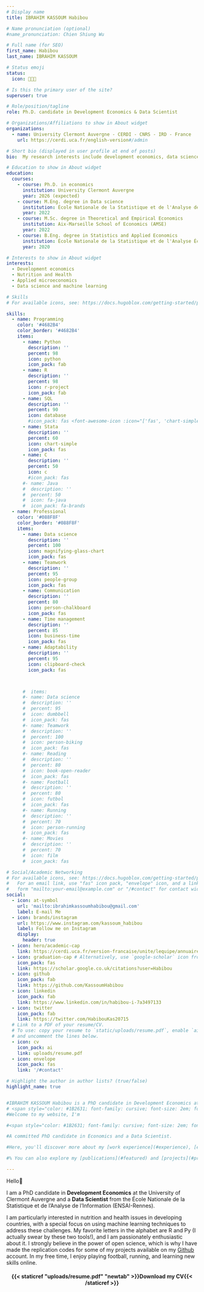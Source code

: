```yaml
---
# Display name
title: IBRAHIM KASSOUM Habibou

# Name pronunciation (optional)
#name_pronunciation: Chien Shiung Wu

# Full name (for SEO)
first_name: Habibou
last_name: IBRAHIM KASSOUM

# Status emoji
status:
  icon: 👨🏾‍💼️

# Is this the primary user of the site?
superuser: true

# Role/position/tagline
role: Ph.D. candidate in Development Economics & Data Scientist

# Organizations/Affiliations to show in About widget
organizations:
  - name: University Clermont Auvergne - CERDI - CNRS - IRD - France
    url: https://cerdi.uca.fr/english-version#/admin

# Short bio (displayed in user profile at end of posts)
bio:  My research interests include development economics, data science and programmable matter.

# Education to show in About widget
education:
  courses:
    - course: Ph.D. in economics
      institution: University Clermont Auvergne
      year: 2026 (expected)
    - course: M.Eng. degree in Data science
      institution: École Nationale de la Statistique et de l'Analyse de l'Information (ENSAI-Rennes)
      year: 2022
    - course: M.Sc. degree in Theoretical and Empirical Economics
      institution: Aix-Marseille School of Economics (AMSE)
      year: 2022
    - course: B.Eng. degree in Statistics and Applied Economics
      institution: École Nationale de la Statistique et de l'Analyse Économique (ENSAE-Dakar)
      year: 2020

# Interests to show in About widget
interests:
  - Development economics
  - Nutrition and Health
  - Applied microeconomics
  - Data science and machine learning

# Skills
# For available icons, see: https://docs.hugoblox.com/getting-started/page-builder/#icons

skills:
  - name: Programming
    color: '#4682B4'
    color_border: '#4682B4'
    items:
      - name: Python
        description: ''
        percent: 98
        icon: python
        icon_pack: fab
      - name: R
        description: ''
        percent: 98
        icon: r-project
        icon_pack: fab  
      - name: SQL
        description: ''
        percent: 90
        icon: database
        #icon_pack: fas <font-awesome-icon :icon="['fas', 'chart-simple']" />
      - name: Stata
        description: ''
        percent: 60
        icon: chart-simple
        icon_pack: fas
      - name: C
        description: ''
        percent: 50
        icon: c
        #icon_pack: fas 
      #- name: Java
      #  description: ''
      #  percent: 50
      #  icon: fa-java
      #  icon_pack: fa-brands
  - name: Professional 
    color: '#088F8F'
    color_border: '#088F8F'
    items:
      - name: Data science
        description: ''
        percent: 100
        icon: magnifying-glass-chart
        icon_pack: fas
      - name: Teamwork 
        description: ''
        percent: 95
        icon: people-group
        icon_pack: fas
      - name: Communication
        description: ''
        percent: 80
        icon: person-chalkboard
        icon_pack: fas
      - name: Time management
        description: ''
        percent: 85
        icon: business-time
        icon_pack: fas
      - name: Adaptability 
        description: ''
        percent: 95
        icon: clipboard-check
        icon_pack: fas



      #  items:
      #- name: Data science
      #  description: ''
      #  percent: 95
      #  icon: dumbbell
      #  icon_pack: fas
      #- name: Teamwork 
      #  description: ''
      #  percent: 100
      #  icon: person-biking
      #  icon_pack: fas
      #- name: Reading
      #  description: ''
      #  percent: 80
      #  icon: book-open-reader
      #  icon_pack: fas
      #- name: Football
      #  description: ''
      #  percent: 80
      #  icon: futbol
      #  icon_pack: fas
      #- name: Running 
      #  description: ''
      #  percent: 70
      #  icon: person-running
      #  icon_pack: fas
      #- name: Movies
      #  description: ''
      #  percent: 70
      #  icon: film
      #  icon_pack: fas

# Social/Academic Networking
# For available icons, see: https://docs.hugoblox.com/getting-started/page-builder/#icons
#   For an email link, use "fas" icon pack, "envelope" icon, and a link in the
#   form "mailto:your-email@example.com" or "/#contact" for contact widget.
social:
  - icon: at-symbol
    url: 'mailto:ibrahimkassoumhabibou@gmail.com'
    label: E-mail Me
  - icon: brands/instagram
    url: https://www.instagram.com/kassoum_habibou
    label: Follow me on Instagram
    display:
      header: true
  - icon: hero/academic-cap
    link: https://cerdi.uca.fr/version-francaise/unite/lequipe/annuaire/m-habibou-ibrahim-kassoum#/
  - icon: graduation-cap # Alternatively, use `google-scholar` icon from `ai` icon pack
    icon_pack: fas
    link: https://scholar.google.co.uk/citations?user=Habibou
  - icon: github
    icon_pack: fab
    link: https://github.com/KassoumHabibou
  - icon: linkedin
    icon_pack: fab
    link: https://www.linkedin.com/in/habibou-i-7a3497133
  - icon: twitter
    icon_pack: fab
    link: https://twitter.com/HabibouKas20715
  # Link to a PDF of your resume/CV.
  # To use: copy your resume to `static/uploads/resume.pdf`, enable `ai` icons in `params.yaml`,
  # and uncomment the lines below.
  - icon: cv
    icon_pack: ai
    link: uploads/resume.pdf
  - icon: envelope
    icon_pack: fas
    link: '/#contact'

# Highlight the author in author lists? (true/false)
highlight_name: true


#IBRAHIM KASSOUM Habibou is a PhD candidate in Development Economics at University Clermont Auvergne (UCA). His research focuses on issues related to health (children's nutrition and health, health care utilization) and gender economics (women’s empowerment and its impact on household member’s health). His goal is to start a PhD in women empowerment and health issues in 2023 at AMSE. He holds a research master degree in Theoretical and Empirical Economics (ETE) from AMSE. He previously worked as a research analyst in developing countries (Senegal and Niger).
# <span style="color: #1B2631; font-family: cursive; font-size: 2em; font-variant-ligatures: common-ligatures;">Habibou</span>
#Welcome to my website, I'm

#<span style="color: #1B2631; font-family: cursive; font-size: 2em; font-variant-ligatures: common-ligatures;">Habibou</span>

#A committed PhD candidate in Economics and a Data Scientist. 

#Here, you'll discover more about my [work experience](#experience), [education](#education) and some of my core [skills](#skills). 

#% You can also explore my [publications](#featured) and [projects](#projects) that I have passionately contributed to. 

---
```

Hello👋

I am a PhD candidate in **Development Economics** at the University of Clermont Auvergne and a **Data Scientist** from the École Nationale de la Statistique et de l’Analyse de l’Information (ENSAI-Rennes).

I am particularly interested in nutrition and health issues in developing countries, with a special focus on using machine learning techniques to address these challenges. My favorite letters in the alphabet are R and Py (I actually swear by these two tools!), and I am passionately enthusiastic about it. I strongly believe in the power of open science, which is why I have made the replication codes for some of my projects available on my [Github](https://github.com/KassoumHabibou) account. In my free time, I enjoy playing football, running, and learning new skills online.

 <center> 

#### <i class="fa fa-download" aria-hidden="true" style="color:#035AA6"></i> {{< staticref "uploads/resume.pdf" "newtab" >}}Download my CV{{< /staticref >}}
</center> 


